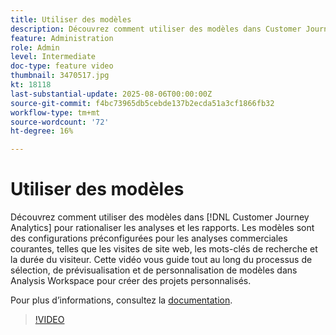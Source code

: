 ```yaml
---
title: Utiliser des modèles
description: Découvrez comment utiliser des modèles dans Customer Journey Analytics pour rationaliser les analyses et les rapports.
feature: Administration
role: Admin
level: Intermediate
doc-type: feature video
thumbnail: 3470517.jpg
kt: 18118
last-substantial-update: 2025-08-06T00:00:00Z
source-git-commit: f4bc73965db5cebde137b2ecda51a3cf1866fb32
workflow-type: tm+mt
source-wordcount: '72'
ht-degree: 16%

---
```


# Utiliser des modèles

Découvrez comment utiliser des modèles dans [!DNL Customer Journey Analytics] pour rationaliser les analyses et les rapports. Les modèles sont des configurations préconfigurées pour les analyses commerciales courantes, telles que les visites de site web, les mots-clés de recherche et la durée du visiteur. Cette vidéo vous guide tout au long du processus de sélection, de prévisualisation et de personnalisation de modèles dans Analysis Workspace pour créer des projets personnalisés.

Pour plus dʼinformations, consultez la [documentation](https://experienceleague.adobe.com/fr/docs/analytics-platform/using/cja-workspace/templates/use-templates).

>[!VIDEO](https://video.tv.adobe.com/v/3470531/?learn=on&captions=fre_fr)
